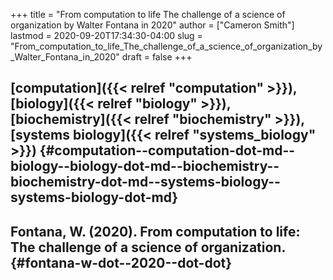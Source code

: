 +++
title = "From computation to life The challenge of a science of organization by Walter Fontana in 2020"
author = ["Cameron Smith"]
lastmod = 2020-09-20T17:34:30-04:00
slug = "From_computation_to_life_The_challenge_of_a_science_of_organization_by_Walter_Fontana_in_2020"
draft = false
+++

## [computation]({{< relref "computation" >}}), [biology]({{< relref "biology" >}}), [biochemistry]({{< relref "biochemistry" >}}), [systems biology]({{< relref "systems_biology" >}}) {#computation--computation-dot-md--biology--biology-dot-md--biochemistry--biochemistry-dot-md--systems-biology--systems-biology-dot-md}


## Fontana, W. (2020). <span class="underline"><span class="underline">From computation to life: The challenge of a science of organization</span></span>. {#fontana-w-dot--2020--dot-dot}
